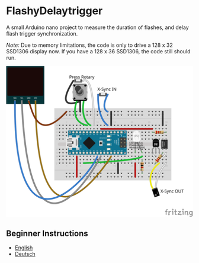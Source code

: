 # FlashyDelaytrigger

A small Arduino nano project to measure the duration of flashes, and delay flash trigger synchronization.

*Note:* Due to memory limitations, the code is only to drive a 128 x 32 SSD1306 display now. If you have a 128 x 36 SSD1306, the code still should run.

![Board Layout](board/FlashyDelayTrigger_Board.svg)

## Beginner Instructions

* [English](INSTRUCTIONS.md)
* [Deutsch](INSTRUCTIONS_DE.md)